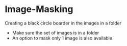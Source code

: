 # Image-Masking
Creating a black circle boarder in the images in a folder

- Make sure the set of images is in a folder
- An option to mask only 1 image is also available


